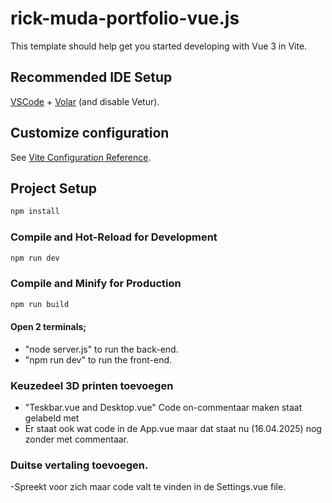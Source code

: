 # rick-muda-portfolio-vue.js

This template should help get you started developing with Vue 3 in Vite.

## Recommended IDE Setup

[VSCode](https://code.visualstudio.com/) + [Volar](https://marketplace.visualstudio.com/items?itemName=Vue.volar) (and disable Vetur).

## Customize configuration

See [Vite Configuration Reference](https://vite.dev/config/).

## Project Setup

```sh
npm install
```

### Compile and Hot-Reload for Development

```sh
npm run dev
```

### Compile and Minify for Production

```sh
npm run build
```
#### Open 2 terminals; 
- "node server.js" to run the back-end.
- "npm run dev" to run the front-end.

### Keuzedeel 3D printen toevoegen
- "Teskbar.vue and Desktop.vue" Code on-commentaar maken staat gelabeld met <!-- 3D print support keuzedeel portfolio -->
- Er staat ook wat code in de App.vue maar dat staat nu (16.04.2025) nog zonder met commentaar.

### Duitse vertaling toevoegen.
-Spreekt voor zich maar code valt te vinden in de Settings.vue file.